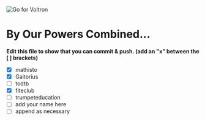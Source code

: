 ![Go for Voltron](https://media.giphy.com/media/l4FGADw7EQbmqI2nC/giphy.gif)

# By Our Powers Combined...
**Edit this file to show that you can commit & push. (add an "x" between the \[ \] brackets)**

+ [x] mathisto
+ [x] Gaitorius
+ [ ] todtb
+ [x] fiteclub
+ [ ] trumpeteducation
+ [ ] add your name here
+ [ ] append as necessary
